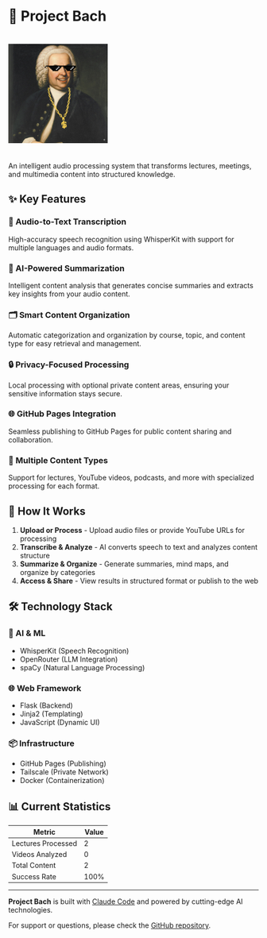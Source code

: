 # 🎼 Project Bach

<img src="/static/assets/logo1.jpg" alt="Project Bach Logo" style="max-width: 200px; height: auto; margin: 20px 0;" />

An intelligent audio processing system that transforms lectures, meetings, and multimedia content into structured knowledge.

## ✨ Key Features

### 🎤 Audio-to-Text Transcription
High-accuracy speech recognition using WhisperKit with support for multiple languages and audio formats.

### 🧠 AI-Powered Summarization
Intelligent content analysis that generates concise summaries and extracts key insights from your audio content.

### 🗂️ Smart Content Organization
Automatic categorization and organization by course, topic, and content type for easy retrieval and management.

### 🔒 Privacy-Focused Processing
Local processing with optional private content areas, ensuring your sensitive information stays secure.

### 🌐 GitHub Pages Integration
Seamless publishing to GitHub Pages for public content sharing and collaboration.

### 🎯 Multiple Content Types
Support for lectures, YouTube videos, podcasts, and more with specialized processing for each format.

## 🔄 How It Works

1. **Upload or Process** - Upload audio files or provide YouTube URLs for processing
2. **Transcribe & Analyze** - AI converts speech to text and analyzes content structure
3. **Summarize & Organize** - Generate summaries, mind maps, and organize by categories
4. **Access & Share** - View results in structured format or publish to the web

## 🛠️ Technology Stack

### 🤖 AI & ML
- WhisperKit (Speech Recognition)
- OpenRouter (LLM Integration)
- spaCy (Natural Language Processing)

### 🌐 Web Framework
- Flask (Backend)
- Jinja2 (Templating)
- JavaScript (Dynamic UI)

### 📦 Infrastructure
- GitHub Pages (Publishing)
- Tailscale (Private Network)
- Docker (Containerization)

## 📊 Current Statistics

| Metric | Value |
|--------|-------|
| Lectures Processed | 2 |
| Videos Analyzed | 0 |
| Total Content | 2 |
| Success Rate | 100% |

---

**Project Bach** is built with [Claude Code](https://claude.ai/code) and powered by cutting-edge AI technologies.

For support or questions, please check the [GitHub repository](https://github.com/sleepycat233/Project_Bach).